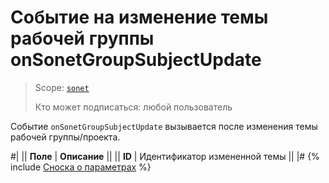# Событие на изменение темы рабочей группы onSonetGroupSubjectUpdate

> Scope: [`sonet`](../../scopes/permissions.md)
>
> Кто может подписаться: любой пользователь

Событие `onSonetGroupSubjectUpdate` вызывается после изменения темы рабочей группы/проекта. 

#|
|| **Поле** | **Описание** ||
|| **ID** | Идентификатор измененной темы ||
|#
{% include [Сноска о параметрах](../../../_includes/required.md) %}